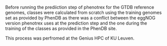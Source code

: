 Before running the prediiction step of phenotrex for the GTDB reference genomes, 
classes were calculated from scratch using the training genomes set as provided by PhenDB as there was a conflict between the eggNOG version phenotrex uses at the prediction step and the one during the training of the classes as provided in the PhenDB site. 

This process was perfromed at the Genius HPC of KU Leuven. 


